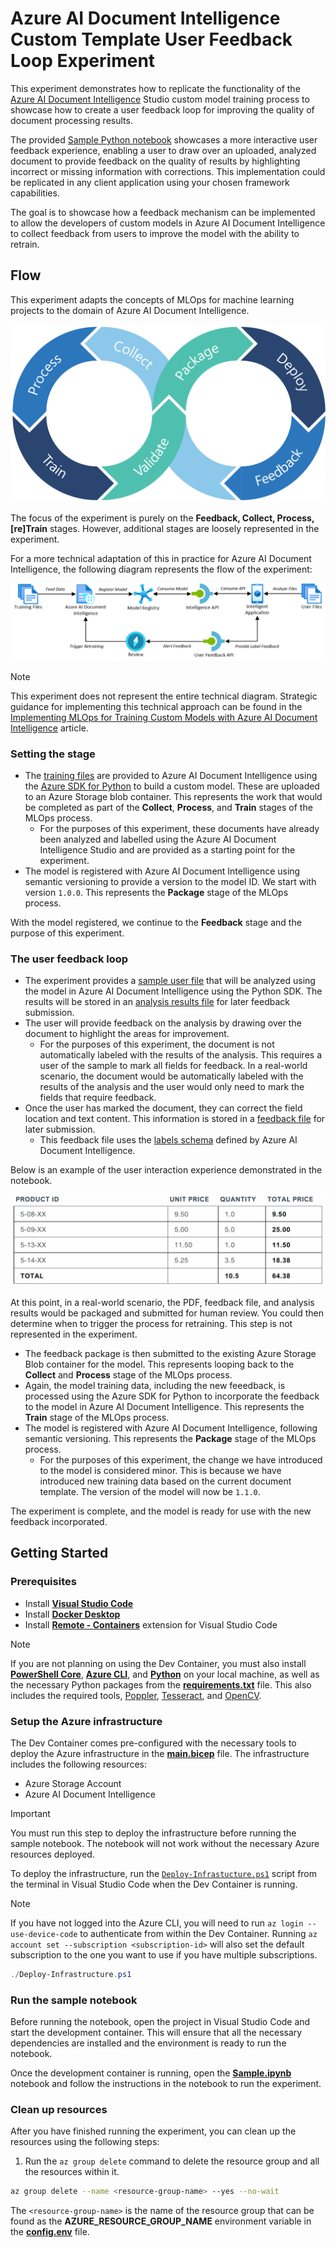 # Azure AI Document Intelligence Custom Template User Feedback Loop Experiment

This experiment demonstrates how to replicate the functionality of the [Azure AI Document Intelligence](https://learn.microsoft.com/en-GB/azure/ai-services/document-intelligence/overview) Studio custom model training process to showcase how to create a user feedback loop for improving the quality of document processing results.

The provided [Sample Python notebook](./Sample.ipynb) showcases a more interactive user feedback experience, enabling a user to draw over an uploaded, analyzed document to provide feedback on the quality of results by highlighting incorrect or missing information with corrections. This implementation could be replicated in any client application using your chosen framework capabilities.

The goal is to showcase how a feedback mechanism can be implemented to allow the developers of custom models in Azure AI Document Intelligence to collect feedback from users to improve the model with the ability to retrain.

## Flow

This experiment adapts the concepts of MLOps for machine learning projects to the domain of Azure AI Document Intelligence. 

![Diagram representing the lifecycle of MLOps; collecting data, processing it, training a model, validating, packaging, and deploying, completing the cycle with monitoring and feedback](./media/mlops-flow.png)

The focus of the experiment is purely on the **Feedback, Collect, Process, [re]Train** stages. However, additional stages are loosely represented in the experiment.

For a more technical adaptation of this in practice for Azure AI Document Intelligence, the following diagram represents the flow of the experiment:

![Technical diagram demonstrating the application of MLOps to the custom model creation process in Azure AI Document Intelligence](./media/document-intelligence-flow.png)

> [!NOTE]
> This experiment does not represent the entire technical diagram. Strategic guidance for implementing this technical approach can be found in the [Implementing MLOps for Training Custom Models with Azure AI Document Intelligence](https://techcommunity.microsoft.com/t5/fasttrack-for-azure/implementing-mlops-for-training-custom-models-with-azure-ai/ba-p/4072972) article.

### Setting the stage

- The [training files](./model_training/) are provided to Azure AI Document Intelligence using the [Azure SDK for Python](https://pypi.org/project/azure-ai-formrecognizer/) to build a custom model. These are uploaded to an Azure Storage blob container. This represents the work that would be completed as part of the **Collect**, **Process**, and **Train** stages of the MLOps process.
  - For the purposes of this experiment, these documents have already been analyzed and labelled using the Azure AI Document Intelligence Studio and are provided as a starting point for the experiment.
- The model is registered with Azure AI Document Intelligence using semantic versioning to provide a version to the model ID. We start with version `1.0.0`. This represents the **Package** stage of the MLOps process.

With the model registered, we continue to the **Feedback** stage and the purpose of this experiment.

### The user feedback loop

- The experiment provides a [sample user file](./pdfs/Invoice_6.pdf) that will be analyzed using the model in Azure AI Document Intelligence using the Python SDK. The results will be stored in an [analysis results file](./pdfs/Invoice_6.pdf.ocr.json) for later feedback submission.
- The user will provide feedback on the analysis by drawing over the document to highlight the areas for improvement.
  - For the purposes of this experiment, the document is not automatically labeled with the results of the analysis. This requires a user of the sample to mark all fields for feedback. In a real-world scenario, the document would be automatically labeled with the results of the analysis and the user would only need to mark the fields that require feedback.
- Once the user has marked the document, they can correct the field location and text content. This information is stored in a [feedback file](./pdfs/Invoice_6.pdf.labels.json) for later submission.
  - This feedback file uses the [labels schema](https://schema.cognitiveservices.azure.com/formrecognizer/2021-03-01/labels.json) defined by Azure AI Document Intelligence.

Below is an example of the user interaction experience demonstrated in the notebook.

![Demonstration of canvas selection](./media/canvas-selection.gif)

At this point, in a real-world scenario, the PDF, feedback file, and analysis results would be packaged and submitted for human review. You could then determine when to trigger the process for retraining. This step is not represented in the experiment.

- The feedback package is then submitted to the existing Azure Storage Blob container for the model. This represents looping back to the **Collect** and **Process** stage of the MLOps process.
- Again, the model training data, including the new feeedback, is processed using the Azure SDK for Python to incorporate the feedback to the model in Azure AI Document Intelligence. This represents the **Train** stage of the MLOps process.
- The model is registered with Azure AI Document Intelligence, following semantic versioning. This represents the **Package** stage of the MLOps process.
  - For the purposes of this experiment, the change we have introduced to the model is considered minor. This is because we have introduced new training data based on the current document template. The version of the model will now be `1.1.0`.

The experiment is complete, and the model is ready for use with the new feedback incorporated.

## Getting Started

### Prerequisites

- Install [**Visual Studio Code**](https://code.visualstudio.com/download)
- Install [**Docker Desktop**](https://www.docker.com/products/docker-desktop)
- Install [**Remote - Containers**](https://marketplace.visualstudio.com/items?itemName=ms-vscode-remote.remote-containers) extension for Visual Studio Code

> [!NOTE]
> If you are not planning on using the Dev Container, you must also install [**PowerShell Core**](https://docs.microsoft.com/en-us/powershell/scripting/install/installing-powershell), [**Azure CLI**](https://docs.microsoft.com/en-us/cli/azure/install-azure-cli), and [**Python**](https://www.python.org/) on your local machine, as well as the necessary Python packages from the [**requirements.txt**](./requirements.txt) file. This also includes the required tools, [Poppler](https://github.com/oschwartz10612/poppler-windows), [Tesseract](https://tesseract-ocr.github.io/tessdoc/Installation.html), and [OpenCV](https://opencv.org/releases/).

### Setup the Azure infrastructure

The Dev Container comes pre-configured with the necessary tools to deploy the Azure infrastructure in the [**main.bicep**](./infra/main.bicep) file. The infrastructure includes the following resources:

- Azure Storage Account
- Azure AI Document Intelligence

> [!IMPORTANT]
> You must run this step to deploy the infrastructure before running the sample notebook. The notebook will not work without the necessary Azure resources deployed.

To deploy the infrastructure, run the [`Deploy-Infrastucture.ps1`](./Deploy-Infrastructure.ps1) script from the terminal in Visual Studio Code when the Dev Container is running.

> [!NOTE]
> If you have not logged into the Azure CLI, you will need to run `az login --use-device-code` to authenticate from within the Dev Container. Running `az account set --subscription <subscription-id>` will also set the default subscription to the one you want to use if you have multiple subscriptions.

```powershell
./Deploy-Infrastructure.ps1
```

### Run the sample notebook

Before running the notebook, open the project in Visual Studio Code and start the development container. This will ensure that all the necessary dependencies are installed and the environment is ready to run the notebook.

Once the development container is running, open the [**Sample.ipynb**](./Sample.ipynb) notebook and follow the instructions in the notebook to run the experiment.

### Clean up resources

After you have finished running the experiment, you can clean up the resources using the following steps:

1. Run the `az group delete` command to delete the resource group and all the resources within it.

```bash
az group delete --name <resource-group-name> --yes --no-wait
```

The `<resource-group-name>` is the name of the resource group that can be found as the **AZURE_RESOURCE_GROUP_NAME** environment variable in the [**config.env**](./config.env) file.
